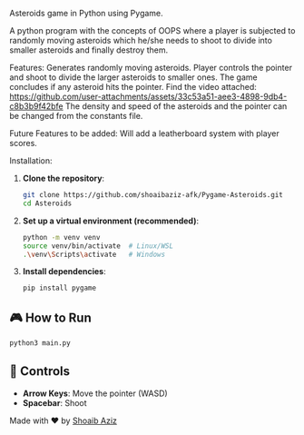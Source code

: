 Asteroids game in Python using Pygame.

A python program with the concepts of OOPS where a player is subjected to randomly moving asteroids which he/she needs to shoot to divide into smaller asteroids and finally destroy them.

Features:
Generates randomly moving asteroids.
Player controls the pointer and shoot to divide the larger asteroids to smaller ones.
The game concludes if any asteroid hits the pointer.
Find the video attached: https://github.com/user-attachments/assets/33c53a51-aee3-4898-9db4-c8b3b9f42bfe
The density and speed of the asteroids and the pointer can be changed from the constants file.

Future Features to be added:
Will add a leatherboard system with player scores.

Installation:
1. **Clone the repository**:
   ```bash
   git clone https://github.com/shoaibaziz-afk/Pygame-Asteroids.git
   cd Asteroids
   ```

2. **Set up a virtual environment (recommended)**:
   ```bash
   python -m venv venv
   source venv/bin/activate  # Linux/WSL
   .\venv\Scripts\activate   # Windows
   ```

3. **Install dependencies**:
   ```bash
   pip install pygame
   ```

## 🎮 How to Run
```bash
python3 main.py
```

## 🎯 Controls
- **Arrow Keys**: Move the pointer (WASD)  
- **Spacebar**: Shoot  
 

Made with ❤️ by [Shoaib Aziz](https://github.com/shoaibaziz-afk)

